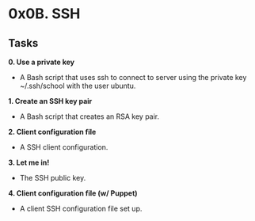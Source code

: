 # 0x0B. SSH

## Tasks

**0. Use a private key**
* A Bash script that uses ssh to connect to server using the private key ~/.ssh/school with the user ubuntu.

**1. Create an SSH key pair**
* A Bash script that creates an RSA key pair.

**2. Client configuration file**
* A SSH client configuration.

**3. Let me in!**
* The SSH public key.

**4. Client configuration file (w/ Puppet)**
* A client SSH configuration file set up.